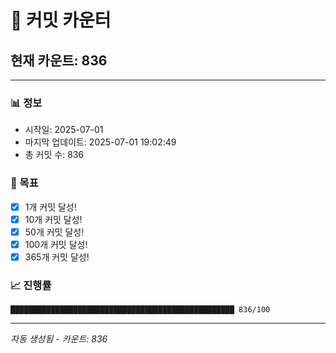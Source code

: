 # 🔢 커밋 카운터

## 현재 카운트: 836

---

### 📊 정보
- 시작일: 2025-07-01
- 마지막 업데이트: 2025-07-01 19:02:49
- 총 커밋 수: 836

### 🎯 목표
- [x] 1개 커밋 달성!
- [x] 10개 커밋 달성!
- [x] 50개 커밋 달성!
- [x] 100개 커밋 달성!
- [x] 365개 커밋 달성!

### 📈 진행률
```
██████████████████████████████████████████████████ 836/100
```

---
*자동 생성됨 - 카운트: 836*
